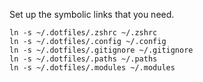
Set up the symbolic links that you need.
```
ln -s ~/.dotfiles/.zshrc ~/.zshrc
ln -s ~/.dotfiles/.config ~/.config
ln -s ~/.dotfiles/.gitignore ~/.gitignore
ln -s ~/.dotfiles/.paths ~/.paths
ln -s ~/.dotfiles/.modules ~/.modules
```


